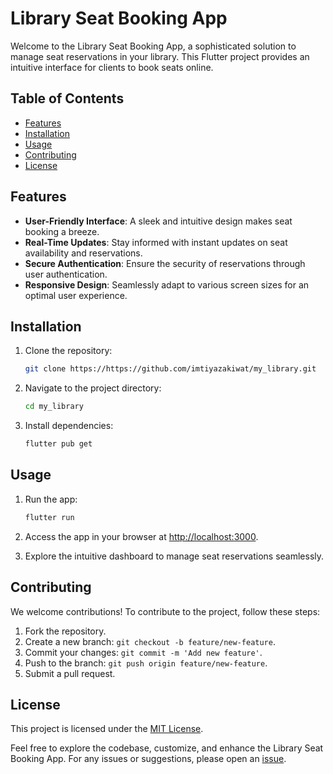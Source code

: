 # Library Seat Booking App

Welcome to the Library Seat Booking App, a sophisticated solution to manage seat reservations in your library. This Flutter project provides an intuitive interface for clients to book seats online.

## Table of Contents
- [Features](#features)
- [Installation](#installation)
- [Usage](#usage)
- [Contributing](#contributing)
- [License](#license)

## Features

- **User-Friendly Interface**: A sleek and intuitive design makes seat booking a breeze.
- **Real-Time Updates**: Stay informed with instant updates on seat availability and reservations.
- **Secure Authentication**: Ensure the security of reservations through user authentication.
- **Responsive Design**: Seamlessly adapt to various screen sizes for an optimal user experience.

## Installation

1. Clone the repository:

   ```bash
   git clone https://https://github.com/imtiyazakiwat/my_library.git
   ```

2. Navigate to the project directory:

   ```bash
   cd my_library
   ```

3. Install dependencies:

   ```bash
   flutter pub get
   ```

## Usage

1. Run the app:

   ```bash
   flutter run
   ```

2. Access the app in your browser at [http://localhost:3000](http://localhost:3000).

3. Explore the intuitive dashboard to manage seat reservations seamlessly.

## Contributing

We welcome contributions! To contribute to the project, follow these steps:

1. Fork the repository.
2. Create a new branch: `git checkout -b feature/new-feature`.
3. Commit your changes: `git commit -m 'Add new feature'`.
4. Push to the branch: `git push origin feature/new-feature`.
5. Submit a pull request.

## License

This project is licensed under the [MIT License](LICENSE).



Feel free to explore the codebase, customize, and enhance the Library Seat Booking App. For any issues or suggestions, please open an [issue](https://github.com/imtiyazakiwat/my_library/issues).

